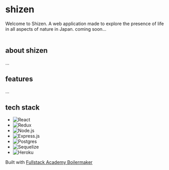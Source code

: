 # shizen

Welcome to Shizen. A web application made to explore the presence of life in all aspects of nature in Japan.
coming soon...
<br />
<br />

## about shizen
...
## features
...
## tech stack

- ![React](https://img.shields.io/badge/-React-05122A?style=plastic&color=1ea9f5&logo=react)
- ![Redux](https://img.shields.io/badge/-Redux-05122A?style=plastic&color=a084f7&logo=redux&logoColor=6131AE)
- ![Node.js](https://img.shields.io/badge/-Node.js-05122A?style=plastic&color=093103&logo=node.js)
- ![Express.js](https://img.shields.io/badge/-Express-05122A?style=plastic&color=252c2f&logo=express)
- ![Postgres](https://img.shields.io/badge/-Postgres-05122A?style=plastic&color=032147&logo=postgresQL)
- ![Sequelize](https://img.shields.io/badge/-Sequelize-05122A?style=plastic&color=0f5182&logo=sequelize)
- ![Heroku](https://img.shields.io/badge/Heroku-430098?style=plastic&logo=heroku&logoColor=white)

Built with <a href="https://github.com/FullstackAcademy/boilermaker" target="_blank" >Fullstack Academy Boilermaker</a>



